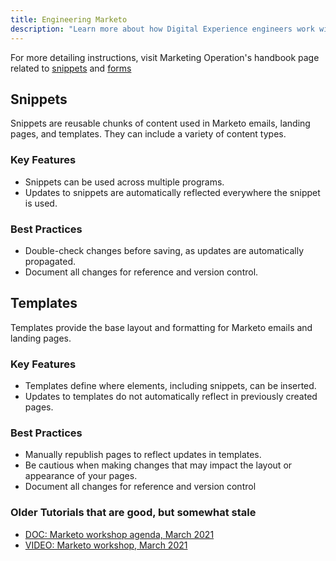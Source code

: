 ```yaml
---
title: Engineering Marketo
description: "Learn more about how Digital Experience engineers work with Marketo."
---
```


For more detailing instructions, visit Marketing Operation's handbook page related to [snippets](/handbook/marketing/marketing-operations/marketo/#snippets) and [forms](/handbook/marketing/marketing-operations/marketo/#forms)

## Snippets

Snippets are reusable chunks of content used in Marketo emails, landing pages, and templates. They can include a variety of content types.

### Key Features

- Snippets can be used across multiple programs.
- Updates to snippets are automatically reflected everywhere the snippet is used.

### Best Practices

- Double-check changes before saving, as updates are automatically propagated.
- Document all changes for reference and version control.

## Templates

Templates provide the base layout and formatting for Marketo emails and landing pages.

### Key Features

- Templates define where elements, including snippets, can be inserted.
- Updates to templates do not automatically reflect in previously created pages.

### Best Practices

- Manually republish pages to reflect updates in templates.
- Be cautious when making changes that may impact the layout or appearance of your pages.
- Document all changes for reference and version control

### Older Tutorials that are good, but somewhat stale

- [DOC: Marketo workshop agenda, March 2021](https://docs.google.com/document/d/1xi-VeTJDNqg3lj9TkYzzPsXV74hi9SvjWAlnq8iDbBU/edit?usp=sharing)
- [VIDEO: Marketo workshop, March 2021](https://youtu.be/W3WH4xFYLXk)
